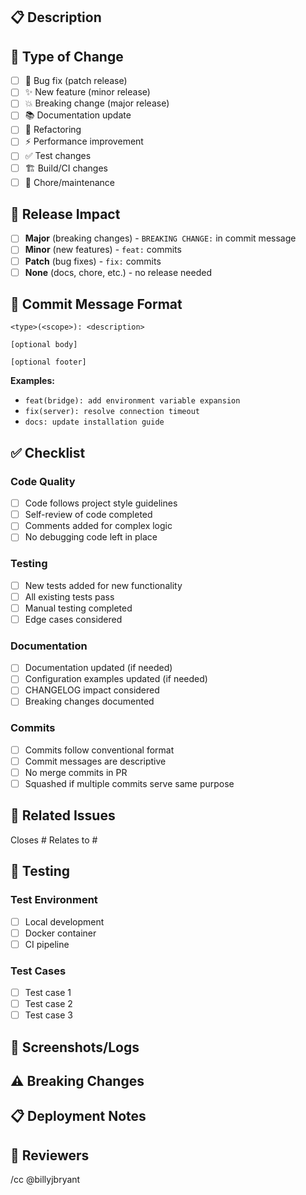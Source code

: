 ## 📋 Description

<!-- Provide a brief description of the changes in this PR -->

## 🎯 Type of Change

<!-- Check the type that applies to this PR -->

- [ ] 🐛 Bug fix (patch release)
- [ ] ✨ New feature (minor release)
- [ ] 💥 Breaking change (major release)
- [ ] 📚 Documentation update
- [ ] 🔧 Refactoring
- [ ] ⚡ Performance improvement
- [ ] ✅ Test changes
- [ ] 🏗️ Build/CI changes
- [ ] 🧹 Chore/maintenance

## 🚀 Release Impact

<!-- What version bump should this trigger? -->

- [ ] **Major** (breaking changes) - `BREAKING CHANGE:` in commit message
- [ ] **Minor** (new features) - `feat:` commits
- [ ] **Patch** (bug fixes) - `fix:` commits
- [ ] **None** (docs, chore, etc.) - no release needed

## 📝 Commit Message Format

<!-- Ensure your commits follow conventional format -->

```
<type>(<scope>): <description>

[optional body]

[optional footer]
```

**Examples:**
- `feat(bridge): add environment variable expansion`
- `fix(server): resolve connection timeout`
- `docs: update installation guide`

## ✅ Checklist

<!-- Check all applicable items -->

### Code Quality
- [ ] Code follows project style guidelines
- [ ] Self-review of code completed
- [ ] Comments added for complex logic
- [ ] No debugging code left in place

### Testing
- [ ] New tests added for new functionality
- [ ] All existing tests pass
- [ ] Manual testing completed
- [ ] Edge cases considered

### Documentation
- [ ] Documentation updated (if needed)
- [ ] Configuration examples updated (if needed)
- [ ] CHANGELOG impact considered
- [ ] Breaking changes documented

### Commits
- [ ] Commits follow conventional format
- [ ] Commit messages are descriptive
- [ ] No merge commits in PR
- [ ] Squashed if multiple commits serve same purpose

## 🔗 Related Issues

<!-- Link any related issues -->

Closes #
Relates to #

## 🧪 Testing

<!-- Describe testing performed -->

### Test Environment
- [ ] Local development
- [ ] Docker container
- [ ] CI pipeline

### Test Cases
<!-- List key test scenarios -->

- [ ] Test case 1
- [ ] Test case 2
- [ ] Test case 3

## 📸 Screenshots/Logs

<!-- Add screenshots or relevant logs if applicable -->

## ⚠️ Breaking Changes

<!-- If this is a breaking change, describe the impact and migration path -->

## 📋 Deployment Notes

<!-- Any special deployment considerations -->

## 👥 Reviewers

<!-- Tag specific reviewers if needed -->

/cc @billyjbryant
